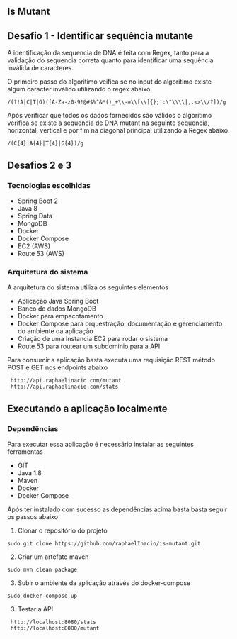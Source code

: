 ## Is Mutant


## Desafio 1 - Identificar sequência mutante

A identificação da sequencia de DNA é feita com Regex, tanto para a validação do sequencia correta quanto para identificar uma sequência inválida de caracteres.

O primeiro passo do algoritimo veifica  se no input do algoritimo existe algum caracter inválido utilizando o regex abaixo.
  
```
/(?!A|C|T|G)([A-Za-z0-9!@#$%^&*()_+\\-=\\[\\]{};':\"\\\\|,.<>\\/?])/g
```

Após verificar que todos os dados fornecidos são válidos o algoritimo verifica se existe a sequencia de DNA mutant na seguinte sequencia, horizontal, vertical e por fim na diagonal principal utilizando a Regex abaixo. 
```
/(C{4}|A{4}|T{4}|G{4})/g
```

## Desafios  2 e 3 

### Tecnologias escolhidas

- Spring Boot 2
- Java 8
- Spring Data
- MongoDB
- Docker
- Docker Compose
- EC2 (AWS)
- Route 53 (AWS)

### Arquitetura do sistema

A arquitetura do sistema utiliza os seguintes elementos 

- Aplicação Java Spring Boot  
- Banco de dados MongoDB
- Docker para empacotamento 
- Docker Compose para orquestração, documentação e gerenciamento do ambiente da aplicação
- Criação de uma Instancia EC2  para rodar o sistema
- Route 53 para routear um subdominio para a API

Para consumir a aplicação basta executa uma requisição REST método POST e GET nos endpoints abaixo

```
 http://api.raphaelinacio.com/mutant
 http://api.raphaelinacio.com/stats
```

## Executando a aplicação localmente

###  Dependências

Para executar essa aplicação é necessário instalar as seguintes ferramentas
- GIT
- Java 1.8
- Maven
- Docker
- Docker Compose

Após ter instalado com sucesso as dependências acima basta basta seguir os passos abaixo

 1. Clonar o repositório do projeto

```
sudo git clone https://github.com/raphaelInacio/is-mutant.git
```

 2. Criar um artefato maven

```
sudo mvn clean package
```

 3. Subir o ambiente da aplicação através do docker-compose

```
sudo docker-compose up 
```

3. Testar a API
```
 http://localhost:8080/stats
 http://localhost:8080/mutant
```


